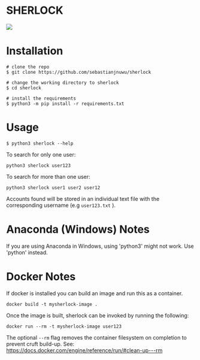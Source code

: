 # SHERLOCK 

![](https://raw.githubusercontent.com/sherlock-project/sherlock/master/images/sherlock_demo.gif)

# Installation
```
# clone the repo
$ git clone https://github.com/sebastianjnuwu/sherlock

# change the working directory to sherlock
$ cd sherlock

# install the requirements
$ python3 -m pip install -r requirements.txt
```

# Usage
```
$ python3 sherlock --help
```
To search for only one user:
```
python3 sherlock user123
```
To search for more than one user:
```
python3 sherlock user1 user2 user12
```
Accounts found will be stored in an individual text file with the corresponding username (e.g `user123.txt` ).

# Anaconda (Windows) Notes

If you are using Anaconda in Windows, using 'python3' might not work. Use 'python' instead.

# Docker Notes

If docker is installed you can build an image and run this as a container.
```
docker build -t mysherlock-image .
```
Once the image is built, sherlock can be invoked by running the following:
```
docker run --rm -t mysherlock-image user123
```
The optional `--rm` flag removes the container filesystem on completion to prevent cruft build-up. See:
https://docs.docker.com/engine/reference/run/#clean-up---rm
